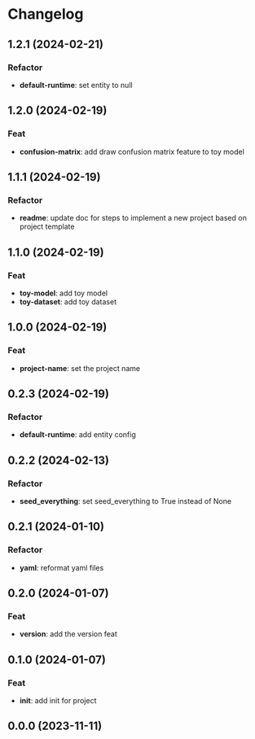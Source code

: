 # Changelog

## 1.2.1 (2024-02-21)

### Refactor

- **default-runtime**: set entity to null

## 1.2.0 (2024-02-19)

### Feat

- **confusion-matrix**: add draw confusion matrix feature to toy model

## 1.1.1 (2024-02-19)

### Refactor

- **readme**: update doc for steps to implement a new project based on project template

## 1.1.0 (2024-02-19)

### Feat

- **toy-model**: add toy model
- **toy-dataset**: add toy dataset

## 1.0.0 (2024-02-19)

### Feat

- **project-name**: set the project name

## 0.2.3 (2024-02-19)

### Refactor

- **default-runtime**: add entity config

## 0.2.2 (2024-02-13)

### Refactor

- **seed_everything**: set seed_everything to True instead of None

## 0.2.1 (2024-01-10)

### Refactor

- **yaml**: reformat yaml files

## 0.2.0 (2024-01-07)

### Feat

- **version**: add the version feat

## 0.1.0 (2024-01-07)

### Feat

- **init**: add init for project

## 0.0.0 (2023-11-11)
